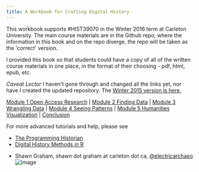 ```yaml
---
title: A Workbook for Crafting Digital History 
---
```


This workbook supports #HIST39070 in the Winter 2016 term at Carleton University. The main course materials are in the Github repo; where the information in this book and on the repo diverge, the repo will be taken as the 'correct' version.

I provided this book so that students could have a copy of all of the written course materials in one place, in the format of their choosing - pdf, html, epub, etc.

_Caveat Lector_ I haven't gone through and changed all the links yet, nor have I created the updated repository. The [Winter 2015 version is here.](https://github.com/hist3907b-winter2015)

[Module 1 Open Access Research](https://github.com/shawngraham/hist3907o/tree/master/module-1) | [Module 2 Finding Data](https://github.com/shawngraham/hist3907o/tree/master/module-2) | [Module 3 Wrangling Data](https://github.com/shawngraham/hist3907o/tree/master/module-3) | [Module 4 Seeing Patterns](https://github.com/shawngraham/hist3907o/tree/master/module-4) | [Module 5 Humanities Visualization](https://github.com/shawngraham/hist3907o/tree/master/module-5) | [Conclusion](https://github.com/shawngraham/hist3907o/tree/master/conclusion)

For more advanced tutorials and help, please see 
+ [The Programming Historian](http://programminghistorian.org/)
+ [Digital History Methods in R](http://lincolnmullen.com/projects/dh-r/)

- Shawn Graham, shawn dot graham at carleton dot ca, [@electricarchaeo](http://twitter.com/electricarchaeo)
![image](https://www.penflip.com/shawngraham/crafting-digital-history-workbook/blob/master/images/cover.png?raw=true)
